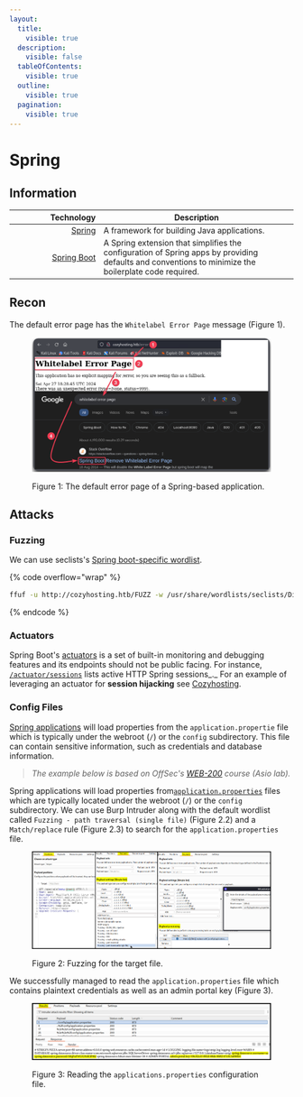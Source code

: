 ```yaml
---
layout:
  title:
    visible: true
  description:
    visible: false
  tableOfContents:
    visible: true
  outline:
    visible: true
  pagination:
    visible: true
---
```


# Spring

## Information

<table><thead><tr><th width="146" align="right">Technology</th><th>Description</th></tr></thead><tbody><tr><td align="right"><a href="https://spring.io/projects/spring-framework">Spring</a></td><td>A framework for building Java applications.</td></tr><tr><td align="right"><a href="https://spring.io/projects/spring-boot">Spring Boot</a></td><td>A Spring extension that simplifies the configuration of Spring apps by providing defaults and conventions to minimize the boilerplate code required.</td></tr></tbody></table>

## Recon

The default error page has the `Whitelabel Error Page` message (Figure 1).

<figure><img src="../../../.gitbook/assets/cozyhosting_whitelabel.png" alt=""><figcaption><p>Figure 1: The default error page of a Spring-based application.</p></figcaption></figure>

## Attacks

### Fuzzing

We can use seclists's [Spring boot-specific wordlist](https://github.com/danielmiessler/SecLists/blob/master/Discovery/Web-Content/spring-boot.txt).

{% code overflow="wrap" %}
```bash
ffuf -u http://cozyhosting.htb/FUZZ -w /usr/share/wordlists/seclists/Discovery/Web-Content/spring-boot.txt -c -ac -ic
```
{% endcode %}

### Actuators

Spring Boot's [actuators](https://www.baeldung.com/spring-boot-actuators#understanding-actuator) is a set of built-in monitoring and debugging features and its endpoints should not be public facing. For instance, [`/actuator/sessions`](https://www.baeldung.com/spring-boot-actuators#3-predefined-endpoints) lists active HTTP Spring sessions_._ For an example of leveraging an actuator for **session hijacking** see [Cozyhosting](../../../boxes/easy/cozyhosting.md#leveraging-actuator).

### Config Files

[Spring applications](https://docs.spring.io/spring-boot/docs/1.4.1.RELEASE/reference/html/boot-features-external-config.html#boot-features-external-config-application-property-files) will load properties from the `application.propertie` file which is typically under the webroot (`/`) or the `config` subdirectory. This file can contain sensitive information, such as credentials and database information.&#x20;

> _The example below is based on OffSec's_ [_WEB-200_](https://www.offsec.com/courses/web-200/) _course (Asio lab)._

Spring applications will load properties from[`application.properties`](https://docs.spring.io/spring-boot/docs/1.4.1.RELEASE/reference/html/boot-features-external-config.html#boot-features-external-config-application-property-files) files which are typically located under the webroot (`/`) or the `config` subdirectory. We can use Burp Intruder along with the default wordlist called `Fuzzing - path traversal (single file)` (Figure 2.2) and a `Match/replace` rule (Figure 2.3) to search for the `application.properties` file.

<figure><img src="../../../.gitbook/assets/offsec_asio_applicationProperties_1.png" alt=""><figcaption><p>Figure 2: Fuzzing for the target file.</p></figcaption></figure>

We successfully managed to read the `application.properties` file which contains plaintext credentials as well as an admin portal key (Figure 3).

<figure><img src="../../../.gitbook/assets/offsec_asio_applicationProperties_2.png" alt=""><figcaption><p>Figure 3: Reading the <code>applications.properties</code> configuration file.</p></figcaption></figure>
